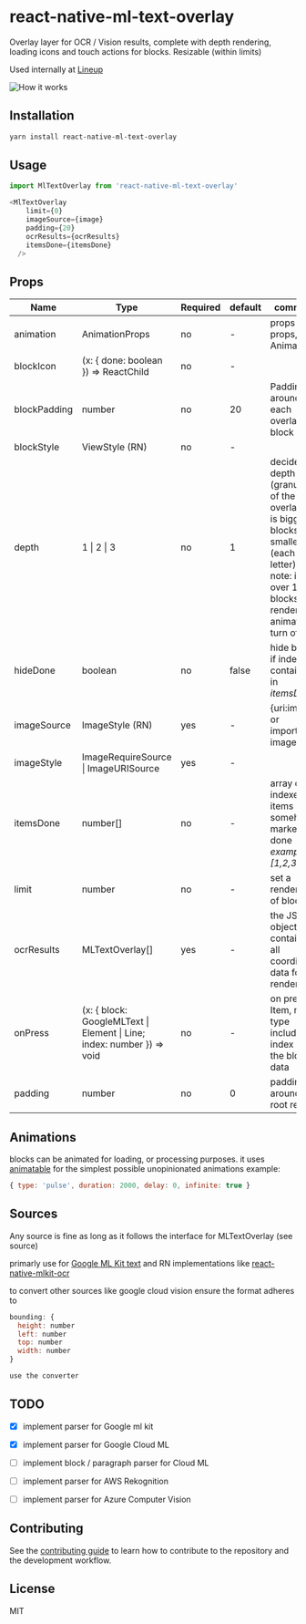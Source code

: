 # react-native-ml-text-overlay

Overlay layer for OCR / Vision results, complete with depth rendering, loading icons and touch actions for blocks. Resizable (within limits)

Used internally at [Lineup](https://www.lineup.events)

![How it works](https://media.giphy.com/media/3TPJu22M6Vo56Q847k/giphy.gif)

## Installation

```sh
yarn install react-native-ml-text-overlay
```

## Usage

```js
import MlTextOverlay from 'react-native-ml-text-overlay'

<MlTextOverlay
    limit={0}
    imageSource={image}
    padding={20}
    ocrResults={ocrResults}
    itemsDone={itemsDone}
  />

```
## Props

| Name      | Type |Required| default|comment
| ----------- | ----------- | ----------- |----------- |----------- |
| animation      | AnimationProps       |no|- | props for props, see Animations
| blockIcon   | (x: { done: boolean }) => ReactChild        |no|-
| blockPadding   | number       |no|20|Padding around each overlay block
| blockStyle   | ViewStyle  (RN)      |no|-
| depth   | 1 \| 2 \| 3       |no|1|decide the depth (granularity of the overlay), 1 is bigger blocks,3 is smaller (each letter), note: if over 100 blocks gets rendered animations turn off
| hideDone   | boolean       |no|false|hide block if index is contained in *itemsDone*
| imageSource   | ImageStyle (RN)       |yes|-| {uri:imguri} or imported image
| imageStyle   | ImageRequireSource \| ImageURISource       |yes|-| 
| itemsDone   | number[]       |no|-| array of indexes for items somehow marked as done *example [1,2,3]*
| limit   | number       |no|-|set a render limit of blocks
| ocrResults   | MLTextOverlay[]       |yes|-|the JSON object containing all coordinate data for rendering
| onPress   | (x: { block: GoogleMLText \| Element \| Line; index: number }) => void       |no|-| on press Item, return type includes index and the block data
| padding   | number   |no|0| padding around the root render


## Animations
blocks can be animated for loading, or processing purposes.
it uses [animatable](https://github.com/oblador/react-native-animatable) for the simplest possible unopinionated animations 
example:

```js
{ type: 'pulse', duration: 2000, delay: 0, infinite: true }
```
## Sources
Any source is fine as long as it follows the interface for MLTextOverlay (see source)

primarly use for [Google ML Kit text](https://developers.google.com/ml-kit/vision/text-recognition) and RN implementations like [react-native-mlkit-ocr](https://github.com/agoldis/react-native-mlkit-ocr)

to convert other sources like google cloud vision ensure the format adheres to 

```js
bounding: {
  height: number
  left: number
  top: number
  width: number
}

use the converter 
```
## TODO
- [x] implement parser for Google ml kit
- [x] implement parser for Google Cloud ML
- [ ] implement block / paragraph parser for Cloud ML
- [ ] implement parser for AWS Rekognition
- [ ] implement parser for Azure Computer Vision


## Contributing

See the [contributing guide](CONTRIBUTING.md) to learn how to contribute to the repository and the development workflow.

## License

MIT


